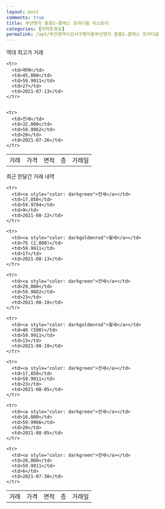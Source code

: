 ```yaml
---
layout: post
comments: true
title: 부산명지 중흥S-클래스 프라디움 히스토리
categories: [아파트정보]
permalink: /apt/부산광역시강서구명지동부산명지 중흥S-클래스 프라디움
---
```


역대 최고가 거래
<table class="sortable">
    <tr>
      <td>거래</td>
      <td>가격</td>
      <td>면적</td>
      <td>층</td>
      <td>거래일</td>
    </tr>
    
    <tr>
      <td>매매</td>
      <td>45,000</td>
      <td>59.9911</td>
      <td>27</td>
      <td>2021-07-13</td>
    </tr>
        
    
    <tr>
      <td>전세</td>
      <td>32,000</td>
      <td>59.9962</td>
      <td>28</td>
      <td>2021-07-26</td>
    </tr>
        
    
</table>

최근 한달간 거래 내역

<font size='small'>
<table class="sortable">
    <tr>
      <td>거래</td>
      <td>가격</td>
      <td>면적</td>
      <td>층</td>
      <td>거래일</td>
    </tr>

    <tr>
      <td><a style="color: darkgreen">전세</a></td>
      <td>17,850</td>
      <td>59.9704</td>
      <td>9</td>
      <td>2021-08-22</td>
    </tr>
      
    <tr>
      <td><a style="color: darkgoldenrod">월세</a></td>
      <td>75 (2,000)</td>
      <td>59.9911</td>
      <td>17</td>
      <td>2021-08-13</td>
    </tr>
      
    <tr>
      <td><a style="color: darkgreen">전세</a></td>
      <td>29,000</td>
      <td>59.9882</td>
      <td>23</td>
      <td>2021-08-10</td>
    </tr>
      
    <tr>
      <td><a style="color: darkgoldenrod">월세</a></td>
      <td>40 (500)</td>
      <td>59.9911</td>
      <td>13</td>
      <td>2021-08-10</td>
    </tr>
      
    <tr>
      <td><a style="color: darkgreen">전세</a></td>
      <td>17,850</td>
      <td>59.9911</td>
      <td>23</td>
      <td>2021-08-05</td>
    </tr>
      
    <tr>
      <td><a style="color: darkgreen">전세</a></td>
      <td>16,800</td>
      <td>59.9966</td>
      <td>20</td>
      <td>2021-08-05</td>
    </tr>
      
    <tr>
      <td><a style="color: darkgreen">전세</a></td>
      <td>28,000</td>
      <td>59.9911</td>
      <td>6</td>
      <td>2021-07-30</td>
    </tr>
      
</table>
</font>

